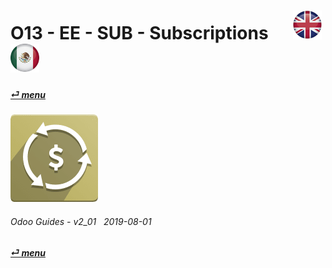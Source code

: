 # O13 - EE - SUB - Subscriptions &nbsp;&nbsp;&nbsp;&nbsp; [![en-uk](/doc/img/en-uk_flag_button_small.png)](/en-uk/o13/ee/sub/en-uk-o13-ee-sub-subscriptions-guides.md) [ ![es-mx](/doc/img/es-mx_flag_button_small.png)](/es-mx/o13/ee/sub/es-mx-o13-ee-sub-subscriptions-guides.md)
#### [_&#x23CE; menu_](/en-uk/o13/ee/en-uk-o13-ee-guides-menu.md)  
### ![sub](/doc/img/sale_subscription.png)
	
###### Odoo Guides - v2_01 &nbsp; 2019-08-01 
**[_&#x23CE; menu_](/en-uk/o13/ee/en-uk-o13-ee-guides-menu.md)**  
